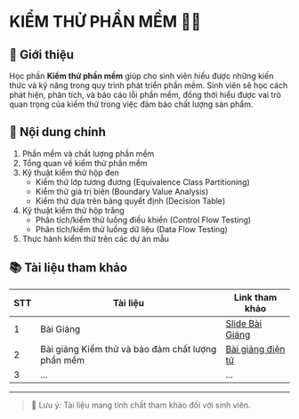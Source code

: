 # KIỂM THỬ PHẦN MỀM 👨‍💻

## 📌 Giới thiệu
Học phần **Kiểm thử phần mềm** giúp cho sinh viên hiểu được những kiến thức và kỹ năng trong quy trình phát triển phần mềm. Sinh viên sẽ học cách phát hiện, phân tích, và báo cáo lỗi phần mềm, đồng thời hiểu được vai trò quan trọng của kiểm thử trong việc đảm bảo chất lượng sản phẩm.

## 📖 Nội dung chính
1. Phần mềm và chất lượng phần mềm
2. Tổng quan về kiểm thử phần mềm
3. Kỹ thuật kiểm thử hộp đen
   - Kiểm thử lớp tương đương (Equivalence Class Partitioning)
   - Kiểm thử giá trị biên (Boundary Value Analysis)
   - Kiểm thử dựa trên bảng quyết định (Decision Table)
4. Kỹ thuật kiểm thử hộp trắng
   - Phân tích/kiểm thử luồng điều khiển (Control Flow Testing)
   - Phân tích/kiểm thử luồng dữ liệu (Data Flow Testing)
6. Thực hành kiểm thử trên các dự án mẫu

## 📚 Tài liệu tham khảo
| STT    | Tài liệu      | Link tham khảo |
|--------|-----------------|------------|
| 1      | Bài Giảng  | [Slide Bài Giảng](https://github.com/TuanKiet1774/Testing/blob/main/Slide%20To%C3%A0n%20B%E1%BB%99%20B%C3%A0i%20Gi%E1%BA%A3ng.pdf)          |
| 2      | Bài giảng Kiểm thử và bảo đảm chất lượng phần mềm  | [Bài giảng điện tử](https://elearning.ntu.edu.vn/pluginfile.php/1185788/mod_resource/content/1/BGKiemThuVaDaoBaoChatLuongPhanMem_ThacBinhCuong.pdf)|
| 3      |...|... |

---

> 📌 Lưu ý: Tài liệu mang tính chất tham khảo đối với sinh viên.
